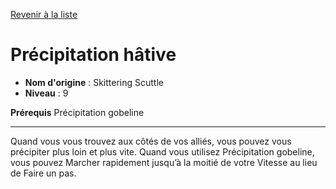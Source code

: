 [Revenir à la liste](..)

# Précipitation hâtive

 * **Nom d'origine** : Skittering Scuttle
 * **Niveau** : 9


<p><strong>Prérequis</strong> Précipitation gobeline</p>
<hr>
<p>Quand vous vous trouvez aux côtés de vos alliés, vous pouvez vous précipiter plus loin et plus vite. Quand vous utilisez Précipitation gobeline, vous pouvez Marcher rapidement jusqu’à la moitié de votre Vitesse au lieu de Faire un pas.</p>